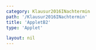 ```yaml
---
category: Klausur2016INachtermin
path: '/Klausur2016INachtermin'
title: 'AppletB2'
type: 'Applet'

layout: nil
---
```

<link type="text/css" href="https://cdnjs.cloudflare.com/ajax/libs/jsxgraph/0.99.6/jsxgraph.css"><link rel="stylesheet" type="text/css" href="//cdnjs.cloudflare.com/ajax/libs/jsxgraph/0.99.7/jsxgraph.css" />
<div id="f1cc27b3-0989-4a84-a4a3-2130caccf9c9" class="jxgbox" style="width:500px; height:500px">
<script type="text/javascript">
    (function() {
	const board = JXG.JSXGraph.initBoard('f1cc27b3-0989-4a84-a4a3-2130caccf9c9', {
    							boundingbox: [-1, 20, 20, -1],
                  axis: true
              })   
var A = board.create('point', [0,0], {name:'A', fixed:true, color:'red'});
var B = board.create('point', [7.5, 0], {name:'B', fixed:true, color:'red'});
var E = board.create('point', [0,13], {name:'E', color:'red', fixed:true});
var F = board.create('point', [7.5, 13], {name:'F', color:'red', fixed:true});
var C = board.create('point', [Math.cos(45/180*Math.PI)*5 + B.X(), Math.sin(45/180*Math.PI)*5 + B.Y()],{name:'C', fixed:true, color:'red'});
var D = board.create('point', [Math.cos(45/180*Math.PI)*5 + A.X(), Math.sin(45/180*Math.PI)*5 + A.Y()],{name:'D', fixed:true, color:'red'});
var G = board.create('point', [Math.cos(45/180*Math.PI)*5 + F.X(), Math.sin(45/180*Math.PI)*5 + F.Y()],{name:'G', fixed:true, color:'red'});
var H = board.create('point', [Math.cos(45/180*Math.PI)*5 + E.X(), Math.sin(45/180*Math.PI)*5 + E.Y()],{name:'H', fixed:true, color:'red'});

board.create('polygon',[A,B,C,D]);

board.create('segment',[A,B], {color:'red'});
board.create('segment',[A,D], {color:'red'});
board.create('segment',[C,B], {color:'red'});
board.create('segment',[A,E], {color:'red'});
board.create('segment',[F,B], {color:'red'});
board.create('segment',[E,H], {color:'red'});
board.create('segment',[E,F], {color:'red'});
board.create('segment',[H,G], {color:'red'});
board.create('segment',[G,C], {color:'red'});
board.create('segment',[D,H], {color:'red'});
board.create('segment',[F,G], {color:'red'});
board.create('segment',[C,D], {color:'red'});
var EB = board.create('segment', [B,E], {color:'gray', strokewidth:1});
board.create('angle', [E,B,A], {name:' ', radius:1});
var P = board.create('glider', [4.11, 5.871, EB], {color:'orange', name:'P'});
var BAP = board.create('angle', [B,A,P], {radius:1, name:'&phi;', orthoType:'sectordot'});

board.create('segment', [A,P], {color:'green'})
board.create('segment', [D,P], {color:'green'})
board.create('segment', [B,P], {color:'green'})
board.create('segment', [C,P], {color:'green'})

var T = board.create('point', [function(){return P.X();},0], {color:'green', name:'T', fixed:true}); 
board.create('segment', [P,T], {color:'gray', strokewidth:2});

var Phi_T = board.create('text', [12, 16, function(){ return '&phi; = ' + JXG.toFixed(BAP.Value() *180/Math.PI, 2) + '°' ;}], {fontsize:21});
var V_T = board.create('text', [12, 14, function(){ return 'V(' +  JXG.toFixed(BAP.Value()*180/Math.PI, 2) + '°) = ' + JXG.toFixed(162.5 * Math.sin(BAP.Value())/Math.sin(BAP.Value() + 60.2/180*Math.PI), 2) + ' cm^3';}], {fontsize:18});
var TP_T = board.create('text', [12, 15, function(){ return 'PT: ' + JXG.toFixed(P.Y(), 2) + ' cm' ;}], {fontsize:21});


 })(); </script>
  </div>
